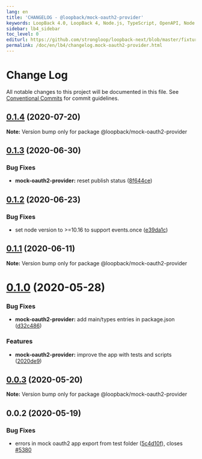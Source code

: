 ```yaml
---
lang: en
title: 'CHANGELOG - @loopback/mock-oauth2-provider'
keywords: LoopBack 4.0, LoopBack 4, Node.js, TypeScript, OpenAPI, Node.js, TypeScript, OpenAPI, CHANGELOG
sidebar: lb4_sidebar
toc_level: 0
editurl: https://github.com/strongloop/loopback-next/blob/master/fixtures/mock-oauth2-provider/CHANGELOG.md
permalink: /doc/en/lb4/changelog.mock-oauth2-provider.html
---
```


# Change Log

All notable changes to this project will be documented in this file.
See [Conventional Commits](https://conventionalcommits.org) for commit guidelines.

## [0.1.4](https://github.com/strongloop/loopback-next/compare/@loopback/mock-oauth2-provider@0.1.3...@loopback/mock-oauth2-provider@0.1.4) (2020-07-20)

**Note:** Version bump only for package @loopback/mock-oauth2-provider





## [0.1.3](https://github.com/strongloop/loopback-next/compare/@loopback/mock-oauth2-provider@0.1.2...@loopback/mock-oauth2-provider@0.1.3) (2020-06-30)


### Bug Fixes

* **mock-oauth2-provider:** reset publish status ([8f644ce](https://github.com/strongloop/loopback-next/commit/8f644ce2c1608cf39f5e9e190bdec0ea890d99b6))





## [0.1.2](https://github.com/strongloop/loopback-next/compare/@loopback/mock-oauth2-provider@0.1.1...@loopback/mock-oauth2-provider@0.1.2) (2020-06-23)


### Bug Fixes

* set node version to >=10.16 to support events.once ([e39da1c](https://github.com/strongloop/loopback-next/commit/e39da1ca47728eafaf83c10ce35b09b03b6a4edc))





## [0.1.1](https://github.com/strongloop/loopback-next/compare/@loopback/mock-oauth2-provider@0.1.0...@loopback/mock-oauth2-provider@0.1.1) (2020-06-11)

**Note:** Version bump only for package @loopback/mock-oauth2-provider





# [0.1.0](https://github.com/strongloop/loopback-next/compare/@loopback/mock-oauth2-provider@0.0.3...@loopback/mock-oauth2-provider@0.1.0) (2020-05-28)


### Bug Fixes

* **mock-oauth2-provider:** add main/types entries in package.json ([d32c486](https://github.com/strongloop/loopback-next/commit/d32c486472724972a1928c88b35ebb0f1a83ad9b))


### Features

* **mock-oauth2-provider:** improve the app with tests and scripts ([2020de9](https://github.com/strongloop/loopback-next/commit/2020de91661d41ab0b03d651966d980a37e468de))





## [0.0.3](https://github.com/strongloop/loopback-next/compare/@loopback/mock-oauth2-provider@0.0.2...@loopback/mock-oauth2-provider@0.0.3) (2020-05-20)

**Note:** Version bump only for package @loopback/mock-oauth2-provider





## 0.0.2 (2020-05-19)


### Bug Fixes

* errors in mock oauth2 app export from test folder ([5c4d10f](https://github.com/strongloop/loopback-next/commit/5c4d10f7cb37087cf5f01bd2985f086b04413cf8)), closes [#5380](https://github.com/strongloop/loopback-next/issues/5380)

